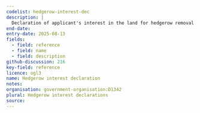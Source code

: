 ```yaml
---
codelist: hedgerow-interest-dec
description: |
  Declaration of applicant's interest in the land for hedgerow removal notice applications.
end-date:
entry-date: 2025-08-13
fields:
  - field: reference
  - field: name
  - field: description
github-discussion: 216
key-field: reference
licence: ogl3
name: Hedgerow interest declaration
notes:
organisation: government-organisation:D1342
plural: Hedgerow interest declarations
source: 
---
```

